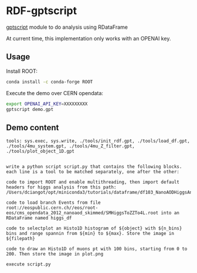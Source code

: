 # RDF-gptscript

[gptscript](https://github.com/gptscript-ai/gptscript) module to do analysis using RDataFrame 

At current time, this implementation only works with an OPENAI key. 

## Usage

Install ROOT:

```bash
conda install -c conda-forge ROOT
```

Execute the demo over CERN opendata:

```bash
export OPENAI_API_KEY=XXXXXXXXX
gptscript demo.gpt
```

## Demo content

```text
tools: sys.exec, sys.write, ./tools/init_rdf.gpt, ./tools/load_df.gpt, ./tools/4mu_system.gpt, ./tools/4mu_Z_filter.gpt, ./tools/plot_object_1D.gpt 


write a python script script.py that contains the following blocks. each line is a tool to be matched separately, one after the other:

code to import ROOT and enable multithreading, then import default headers for higgs analysis from this path: /Users/dciangot/opt/miniconda3/tutorials/dataframe/df103_NanoAODHiggsAnalysis_python.h 

code to load branch Events from file root://eospublic.cern.ch//eos/root-eos/cms_opendata_2012_nanoaod_skimmed/SMHiggsToZZTo4L.root into an RDataFrame named higgs_df

code to selectplot an Histo1D histogram of ${object} with ${n_bins} bins and range spannin from ${min} to ${max}. Store the image in ${filepath}

code to draw an Histo1D of muons pt with 100 bins, starting from 0 to 200. Then store the image in plot.png

execute script.py
```
